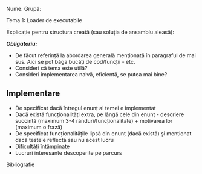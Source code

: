 Nume: 
Grupă:

Tema 1: Loader de executabile

Explicație pentru structura creată (sau soluția de ansamblu aleasă):

***Obligatoriu:*** 
* De făcut referință la abordarea generală menționată în paragraful de mai sus. Aici se pot băga bucăți de cod/funcții - etc.
* Consideri că tema este utilă?
* Consideri implementarea naivă, eficientă, se putea mai bine?

Implementare
-

* De specificat dacă întregul enunț al temei e implementat
* Dacă există funcționalități extra, pe lângă cele din enunț - descriere succintă (maximum 3-4 rânduri/funcționalitate) + motivarea lor (maximum o frază)
* De specificat funcționalitățile lipsă din enunț (dacă există) și menționat dacă testele reflectă sau nu acest lucru
* Dificultăți întâmpinate
* Lucruri interesante descoperite pe parcurs

Bibliografie
